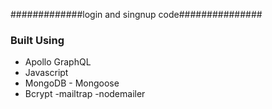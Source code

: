 #############login and singnup code###############

### Built Using

- Apollo GraphQL
- Javascript
- MongoDB - Mongoose
- Bcrypt
  -mailtrap
  -nodemailer

